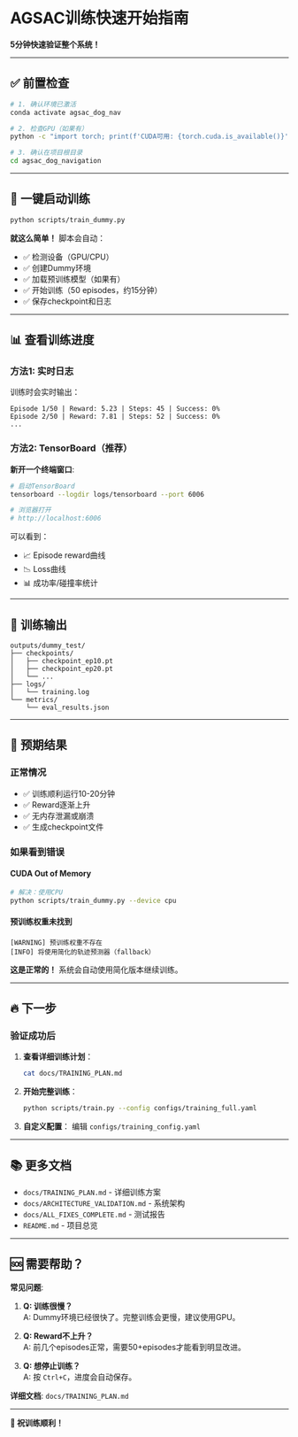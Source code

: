 # AGSAC训练快速开始指南

**5分钟快速验证整个系统！**

---

## ✅ 前置检查

```bash
# 1. 确认环境已激活
conda activate agsac_dog_nav

# 2. 检查GPU（如果有）
python -c "import torch; print(f'CUDA可用: {torch.cuda.is_available()}')"

# 3. 确认在项目根目录
cd agsac_dog_navigation
```

---

## 🚀 一键启动训练

```bash
python scripts/train_dummy.py
```

**就这么简单！** 脚本会自动：
- ✅ 检测设备（GPU/CPU）
- ✅ 创建Dummy环境
- ✅ 加载预训练模型（如果有）
- ✅ 开始训练（50 episodes，约15分钟）
- ✅ 保存checkpoint和日志

---

## 📊 查看训练进度

### 方法1: 实时日志
训练时会实时输出：
```
Episode 1/50 | Reward: 5.23 | Steps: 45 | Success: 0%
Episode 2/50 | Reward: 7.81 | Steps: 52 | Success: 0%
...
```

### 方法2: TensorBoard（推荐）

**新开一个终端窗口**:
```bash
# 启动TensorBoard
tensorboard --logdir logs/tensorboard --port 6006

# 浏览器打开
# http://localhost:6006
```

可以看到：
- 📈 Episode reward曲线
- 📉 Loss曲线
- 📊 成功率/碰撞率统计

---

## 📁 训练输出

```
outputs/dummy_test/
├── checkpoints/
│   ├── checkpoint_ep10.pt
│   ├── checkpoint_ep20.pt
│   └── ...
├── logs/
│   └── training.log
└── metrics/
    └── eval_results.json
```

---

## 🎯 预期结果

### 正常情况
- ✅ 训练顺利运行10-20分钟
- ✅ Reward逐渐上升
- ✅ 无内存泄漏或崩溃
- ✅ 生成checkpoint文件

### 如果看到错误

#### CUDA Out of Memory
```bash
# 解决：使用CPU
python scripts/train_dummy.py --device cpu
```

#### 预训练权重未找到
```
[WARNING] 预训练权重不存在
[INFO] 将使用简化的轨迹预测器（fallback）
```
**这是正常的！** 系统会自动使用简化版本继续训练。

---

## 🔥 下一步

### 验证成功后

1. **查看详细训练计划**：
   ```bash
   cat docs/TRAINING_PLAN.md
   ```

2. **开始完整训练**：
   ```bash
   python scripts/train.py --config configs/training_full.yaml
   ```

3. **自定义配置**：
   编辑 `configs/training_config.yaml`

---

## 📚 更多文档

- `docs/TRAINING_PLAN.md` - 详细训练方案
- `docs/ARCHITECTURE_VALIDATION.md` - 系统架构
- `docs/ALL_FIXES_COMPLETE.md` - 测试报告
- `README.md` - 项目总览

---

## 🆘 需要帮助？

**常见问题**:
1. **Q: 训练很慢？**  
   A: Dummy环境已经很快了。完整训练会更慢，建议使用GPU。

2. **Q: Reward不上升？**  
   A: 前几个episodes正常，需要50+episodes才能看到明显改进。

3. **Q: 想停止训练？**  
   A: 按 `Ctrl+C`，进度会自动保存。

**详细文档**: `docs/TRAINING_PLAN.md`

---

**🎉 祝训练顺利！**


